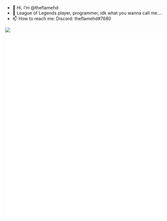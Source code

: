 - 👋 Hi, I’m @theflamehd
- 👀 League of Legends player, programmer, idk what you wanna call me....
- 📫 How to reach me: Discord: theflamehd#7680

![](https://github-readme-stats.vercel.app/api?username=theflamehd&theme=cobalt&show_icons=true)
![](https://github.com/theflamehd/github-stats/blob/master/generated/overview.svg)
![](https://github.com/theflamehd/github-stats/blob/master/generated/languages.svg)

<!---
theflamehd/theflamehd is a ✨ special ✨ repository because its `README.md` (this file) appears on your GitHub profile.
You can click the Preview link to take a look at your changes.
--->
